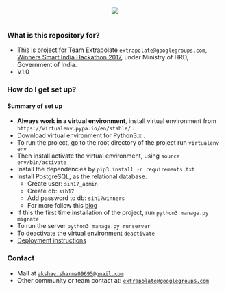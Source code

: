 <div align="center">
  <img src="https://4.bp.blogspot.com/-gCN_J_hrefY/WGkMWk_mitI/AAAAAAAAIWg/3TSASbVNJHIhEUgOKgREM8Ayvn918u1JQCLcB/s1600/sih2017-home.jpg"><br><br>
</div>

### What is this repository for? ###

* This is project for Team Extrapolate [`extrapolate@googlegroups.com`](mailto:extrapolate@googlegroups.com), [Winners Smart India Hackathon 2017](https://innovate.mygov.in/sih2017/ "Smart India Hackathon"), under Ministry of HRD, Government of India.
* V1.0

### How do I get set up? ###

#### Summary of set up
* **Always work in a virtual environment**, install virtual environment from `https://virtualenv.pypa.io/en/stable/` .
* Download virtual environment for Python3.x .
* To run the project, go to the root directory of the project run `virtualenv env`
* Then install activate the virtual environment, using `source env/bin/activate`
* Install the dependencies by `pip3 install -r requirements.txt`
* Install PostgreSQL, as the relational database.
   - Create user: `sih17_admin`
   - Create db: `sih17`
   - Add password to db: `sih17winners`
   - For more follow this [blog](https://www.digitalocean.com/community/tutorials/how-to-set-up-django-with-postgres-nginx-and-gunicorn-on-ubuntu-16-04, "How to setup the database")
* If this the first time installation of the project, run `python3 manage.py migrate`
* To run the server `python3 manage.py runserver`
* To deactivate the virtual environment `deactivate`
* [Deployment instructions](https://www.digitalocean.com/community/tutorials/how-to-set-up-django-with-postgres-nginx-and-gunicorn-on-ubuntu-16-04, "How to deploy?")


### Contact ###

* Mail at [`akshay.sharma09695@gmail.com`](mailto:akshay.sharma09695@gmail.com)
* Other community or team contact at: [`extrapolate@googlegroups.com`](maitlo:extrapolate@googlegroups.com)
